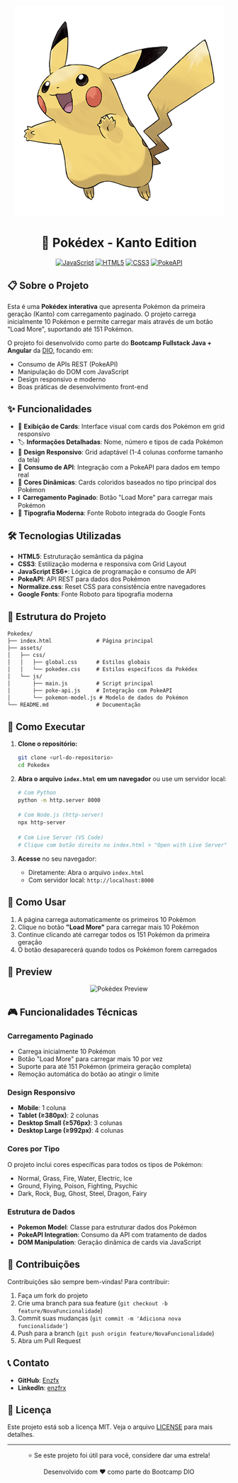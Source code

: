 <div align="center">

![Pokédex Logo](https://raw.githubusercontent.com/PokeAPI/sprites/master/sprites/pokemon/other/official-artwork/25.png)

# 🐾 Pokédex - Kanto Edition

[![JavaScript](https://img.shields.io/badge/JavaScript-F7DF1E?style=for-the-badge&logo=javascript&logoColor=black)](https://developer.mozilla.org/pt-BR/docs/Web/JavaScript)
[![HTML5](https://img.shields.io/badge/HTML5-E34F26?style=for-the-badge&logo=html5&logoColor=white)](https://developer.mozilla.org/pt-BR/docs/Web/HTML)
[![CSS3](https://img.shields.io/badge/CSS3-1572B6?style=for-the-badge&logo=css3&logoColor=white)](https://developer.mozilla.org/pt-BR/docs/Web/CSS)
[![PokeAPI](https://img.shields.io/badge/PokeAPI-FFCB05?style=for-the-badge&logo=pokemon&logoColor=black)](https://pokeapi.co/)

</div>

## 📋 Sobre o Projeto

Esta é uma **Pokédex interativa** que apresenta Pokémon da primeira geração (Kanto) com carregamento paginado. O projeto carrega inicialmente 10 Pokémon e permite carregar mais através de um botão "Load More", suportando até 151 Pokémon.

O projeto foi desenvolvido como parte do **Bootcamp Fullstack Java + Angular** da [DIO](https://dio.me), focando em:
- Consumo de APIs REST (PokeAPI)
- Manipulação do DOM com JavaScript
- Design responsivo e moderno
- Boas práticas de desenvolvimento front-end

## ✨ Funcionalidades

- 🎯 **Exibição de Cards**: Interface visual com cards dos Pokémon em grid responsivo
- 🏷️ **Informações Detalhadas**: Nome, número e tipos de cada Pokémon
- 📱 **Design Responsivo**: Grid adaptável (1-4 colunas conforme tamanho da tela)
- 🚀 **Consumo de API**: Integração com a PokeAPI para dados em tempo real
- 🌈 **Cores Dinâmicas**: Cards coloridos baseados no tipo principal dos Pokémon
- ⏬ **Carregamento Paginado**: Botão "Load More" para carregar mais Pokémon
- 🎨 **Tipografia Moderna**: Fonte Roboto integrada do Google Fonts

## 🛠️ Tecnologias Utilizadas

- **HTML5**: Estruturação semântica da página
- **CSS3**: Estilização moderna e responsiva com Grid Layout
- **JavaScript ES6+**: Lógica de programação e consumo de API
- **PokeAPI**: API REST para dados dos Pokémon
- **Normalize.css**: Reset CSS para consistência entre navegadores
- **Google Fonts**: Fonte Roboto para tipografia moderna

## 📁 Estrutura do Projeto

```
Pokedex/
├── index.html              # Página principal
├── assets/
│   ├── css/
│   │   ├── global.css      # Estilos globais
│   │   └── pokedex.css     # Estilos específicos da Pokédex
│   └── js/
│       ├── main.js         # Script principal
│       ├── poke-api.js     # Integração com PokeAPI
│       └── pokemon-model.js # Modelo de dados do Pokémon
└── README.md               # Documentação
```

## 🚀 Como Executar

1. **Clone o repositório:**
   ```bash
   git clone <url-do-repositorio>
   cd Pokedex
   ```

2. **Abra o arquivo `index.html` em um navegador** ou use um servidor local:
   ```bash
   # Com Python
   python -m http.server 8000
   
   # Com Node.js (http-server)
   npx http-server
   
   # Com Live Server (VS Code)
   # Clique com botão direito no index.html > "Open with Live Server"
   ```

3. **Acesse** no seu navegador:
   - Diretamente: Abra o arquivo `index.html`
   - Com servidor local: `http://localhost:8000`

## 📱 Como Usar

1. A página carrega automaticamente os primeiros 10 Pokémon
2. Clique no botão **"Load More"** para carregar mais 10 Pokémon
3. Continue clicando até carregar todos os 151 Pokémon da primeira geração
4. O botão desaparecerá quando todos os Pokémon forem carregados

## 📱 Preview

<p align="center">
  <img src="https://imgur.com/4AjOkDo.png" alt="Pokédex Preview" width="800px"/>
</p>

## 🎮 Funcionalidades Técnicas

### **Carregamento Paginado**
- Carrega inicialmente 10 Pokémon
- Botão "Load More" para carregar mais 10 por vez
- Suporte para até 151 Pokémon (primeira geração completa)
- Remoção automática do botão ao atingir o limite

### **Design Responsivo**
- **Mobile**: 1 coluna
- **Tablet (≥380px)**: 2 colunas  
- **Desktop Small (≥576px)**: 3 colunas
- **Desktop Large (≥992px)**: 4 colunas

### **Cores por Tipo**
O projeto inclui cores específicas para todos os tipos de Pokémon:
- Normal, Grass, Fire, Water, Electric, Ice
- Ground, Flying, Poison, Fighting, Psychic
- Dark, Rock, Bug, Ghost, Steel, Dragon, Fairy

### **Estrutura de Dados**
- **Pokemon Model**: Classe para estruturar dados dos Pokémon
- **PokeAPI Integration**: Consumo da API com tratamento de dados
- **DOM Manipulation**: Geração dinâmica de cards via JavaScript

## 🤝 Contribuições

Contribuições são sempre bem-vindas! Para contribuir:

1. Faça um fork do projeto
2. Crie uma branch para sua feature (`git checkout -b feature/NovaFuncionalidade`)
3. Commit suas mudanças (`git commit -m 'Adiciona nova funcionalidade'`)
4. Push para a branch (`git push origin feature/NovaFuncionalidade`)
5. Abra um Pull Request

## 📞 Contato

- **GitHub**: [Enzfx](https://github.com/Enzfx)
- **LinkedIn**: [enzfrx](https://www.linkedin.com/in/enzfrx/)

## 📄 Licença

Este projeto está sob a licença MIT. Veja o arquivo [LICENSE](LICENSE) para mais detalhes.

---

<div align="center">
  <p>⭐ Se este projeto foi útil para você, considere dar uma estrela!</p>
  <p>Desenvolvido com ❤️ como parte do Bootcamp DIO</p>
</div>
